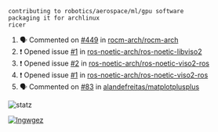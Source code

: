 ```
contributing to robotics/aerospace/ml/gpu software
packaging it for archlinux
ricer
```

<!--START_SECTION:activity-->
1. 🗣 Commented on [#449](https://github.com/rocm-arch/rocm-arch/issues/449) in [rocm-arch/rocm-arch](https://github.com/rocm-arch/rocm-arch)
2. ❗️ Opened issue [#1](https://github.com/ros-noetic-arch/ros-noetic-libviso2/issues/1) in [ros-noetic-arch/ros-noetic-libviso2](https://github.com/ros-noetic-arch/ros-noetic-libviso2)
3. ❗️ Opened issue [#2](https://github.com/ros-noetic-arch/ros-noetic-viso2-ros/issues/2) in [ros-noetic-arch/ros-noetic-viso2-ros](https://github.com/ros-noetic-arch/ros-noetic-viso2-ros)
4. ❗️ Opened issue [#1](https://github.com/ros-noetic-arch/ros-noetic-viso2-ros/issues/1) in [ros-noetic-arch/ros-noetic-viso2-ros](https://github.com/ros-noetic-arch/ros-noetic-viso2-ros)
5. 🗣 Commented on [#83](https://github.com/alandefreitas/matplotplusplus/issues/83) in [alandefreitas/matplotplusplus](https://github.com/alandefreitas/matplotplusplus)
<!--END_SECTION:activity-->


![statz](https://github-readme-stats.vercel.app/api?username=acxz&include_all_commits=true&show_icons=true)

[![lngwgez](https://github-readme-stats.vercel.app/api/top-langs/?username=acxz&layout=compact)](https://github.com/acxz/github-readme-stats)


<!--
**acxz/acxz** is a ✨ _special_ ✨ repository because its `README.md` (this file) appears on your GitHub profile.

Here are some ideas to get you started:

- 🔭 I’m currently working on ...
- 🌱 I’m currently learning ...
- 👯 I’m looking to collaborate on ...
- 🤔 I’m looking for help with ...
- 💬 Ask me about ...
- 📫 How to reach me: ...
- 😄 Pronouns: ...
- ⚡ Fun fact: ...
-->
